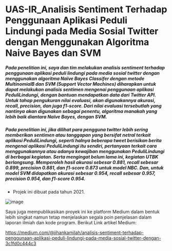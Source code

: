 # UAS-IR_Analisis Sentiment Terhadap Penggunaan Aplikasi Peduli Lindungi pada Media Sosial Twitter dengan Menggunakan Algoritma Naive Bayes dan SVM

<h5>Pada penelitian ini, saya dan tim melakukan analisis sentiment terhadap penggunaan aplikasi peduli lindungi pada media sosial twitter dengan menggunakan algoritma Naïve Bayes Classifer dengan metode MultinomialB dan SVM (Support Vector Machines) diharapkan untuk dapat melakukan analisis sentimen mengenai penggunaan aplikasi PeduliLindungi, dengan bantuan mendapatkan data dari Twitter API. Untuk tahap pengukuran nilai evaluasi, akan digunakannya akurasi, recall, precision, dan juga f1-score. Dari nilai evaluasi tersebutlah yang nantinya akan digunakan sebagai penentu, algoritma manakah yang lebih baik diantara Naïve Bayes, dengan SVM.</h5>

<h5>Pada penelitian ini, jika dilihat para pengguna twitter lebih sering memberikan sentimen atau tanggapan yang bersifat netral terkait aplikasi PeduliLindungi, seperti halnya beberapa tweet berisikan berita mengenai aplikasi PeduliLindungi itu sendiri, pertanyaan terkait cara menggunakannya atau adanya kewajiban menggunakan PeduliLindungi di berbagai kegiatan. Serta mengingat belum lama ini, kegiatan UTBK berlangsung. Memperoleh hasil akurasi sebesar 0.881, recall sebesar 0.899, precision 0.881, dan f1-score 0.873 untuk model NBC. Dan, untuk model SVM didapatkan akurasi sebesar 0.954, recall sebesar 0.957, precision 0.954, dan f1-score 0.954.</h5> 

- Projek ini dibuat pada tahun 2021.

![image](https://github.com/jihanKamilah/UAS-IR_Analisis-Sentimen-Penggunaan-Peduli-Lindungi-Menggunakan-Algoritma-Naive-Bayes-dan-SVM/assets/79673174/843ad678-1bd0-4184-8dc4-f6f68f76a587)

Saya juga mempublikasikan proyek ini ke platform Medium dalam bentuk lebih singkat namun tetap menjelaskan segala poin penjelasan dalam laporan ilmiah dan kode program. Berikut Link artikel Medium:

https://medium.com/@jihankamilah/analisis-sentiment-terhadap-penggunaan-aplikasi-peduli-lindungi-pada-media-sosial-twitter-dengan-3c1fd0c444c3
